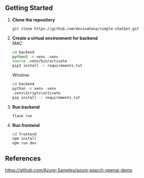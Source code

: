 ## Getting Started

1. **Clone the repository**
    ```bash
    git clone https://github.com/devinahana/simple-chatbot.git
    ```
2. **Create a virtual environment for backend**<br>
    MAC:
    ```bash
    cd backend
    python3 -m venv .venv
    source .venv/bin/activate
    pip3 install -r requirements.txt
    ```

    Window:
     ```cmd
    cd backend
    python -m venv .venv
    .venv\Scripts\activate
    pip install -r requirements.txt
    ```

3. **Run backend**
    ```bash
    flask run
    ```

4. **Run frontend**
    ```bash
    cd frontend
    npm install
    npm run dev
    ```

## References
https://github.com/Azure-Samples/azure-search-openai-demo
